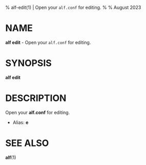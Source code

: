 % alf-edit(1) | Open your `alf.conf` for editing.
% 
% August 2023

NAME
==================================================

**alf edit** - Open your `alf.conf` for editing.

SYNOPSIS
==================================================

**alf edit**

DESCRIPTION
==================================================

Open your **alf.conf** for editing.

- Alias: **e**

SEE ALSO
==================================================

**alf**(1)



